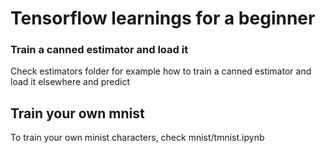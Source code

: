 # Tensorflow learnings for a beginner

### Train a canned estimator and load it

 Check  estimators folder for example how to train a canned estimator and load it elsewhere and predict

 ## Train your own mnist 
   To train your own minist characters, check mnist/tmnist.ipynb
